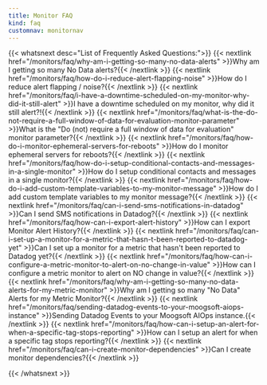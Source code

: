 ```yaml
---
title: Monitor FAQ
kind: faq
customnav: monitornav
---
```


{{< whatsnext desc="List of Frequently Asked Questions:">}}
    {{< nextlink href="/monitors/faq/why-am-i-getting-so-many-no-data-alerts" >}}Why am I getting so many No Data alerts?{{< /nextlink >}}
    {{< nextlink href="/monitors/faq/how-do-i-reduce-alert-flapping-noise" >}}How do I reduce alert flapping / noise?{{< /nextlink >}}
    {{< nextlink href="/monitors/faq/i-have-a-downtime-scheduled-on-my-monitor-why-did-it-still-alert" >}}I have a downtime scheduled on my monitor, why did it still alert?!{{< /nextlink >}}
    {{< nextlink href="/monitors/faq/what-is-the-do-not-require-a-full-window-of-data-for-evaluation-monitor-parameter" >}}What is the "Do (not) require a full window of data for evaluation" monitor parameter?{{< /nextlink >}}
    {{< nextlink href="/monitors/faq/how-do-i-monitor-ephemeral-servers-for-reboots" >}}How do I monitor ephemeral servers for reboots?{{< /nextlink >}}
    {{< nextlink href="/monitors/faq/how-do-i-setup-conditional-contacts-and-messages-in-a-single-monitor" >}}How do I setup conditional contacts and messages in a single monitor?{{< /nextlink >}}
    {{< nextlink href="/monitors/faq/how-do-i-add-custom-template-variables-to-my-monitor-message" >}}How do I add custom template variables to my monitor message?{{< /nextlink >}}
    {{< nextlink href="/monitors/faq/can-i-send-sms-notifications-in-datadog" >}}Can I send SMS notifications in Datadog?{{< /nextlink >}}
    {{< nextlink href="/monitors/faq/how-can-i-export-alert-history" >}}How can I export Monitor Alert History?{{< /nextlink >}}
    {{< nextlink href="/monitors/faq/can-i-set-up-a-monitor-for-a-metric-that-hasn-t-been-reported-to-datadog-yet" >}}Can I set up a monitor for a metric that hasn't been reported to Datadog yet?{{< /nextlink >}}
    {{< nextlink href="/monitors/faq/how-can-i-configure-a-metric-monitor-to-alert-on-no-change-in-value" >}}How can I configure a metric monitor to alert on NO change in value?{{< /nextlink >}}
    {{< nextlink href="/monitors/faq/why-am-i-getting-so-many-no-data-alerts-for-my-metric-monitor" >}}Why am I getting so many "No Data" Alerts for my Metric Monitor?{{< /nextlink >}}
    {{< nextlink href="/monitors/faq/sending-datadog-events-to-your-moogsoft-aiops-instance" >}}Sending Datadog Events to your Moogsoft AIOps instance.{{< /nextlink >}}
    {{< nextlink href="/monitors/faq/how-can-i-setup-an-alert-for-when-a-specific-tag-stops-reporting" >}}How can I setup an alert for when a specific tag stops reporting?{{< /nextlink >}}
    {{< nextlink href="/monitors/faq/can-i-create-monitor-dependencies" >}}Can I create monitor dependencies?{{< /nextlink >}}

{{< /whatsnext >}}